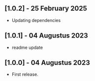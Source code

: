 ## [1.0.2] - 25 February 2025

- Updating dependencies

## [1.0.1] - 04 Augustus 2023

- readme update

## [1.0.0] - 04 Augustus 2023 

- First release.

